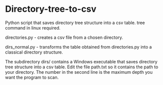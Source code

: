 # Directory-tree-to-csv
Python script that saves directory tree structure into a csv table. 
tree command in linux required.

directories.py - creates a csv file from a chosen directory.

dirs_normal.py - transforms the table obtained from directories.py into a classical directory structure.

The subdirectory dirs/ contains a Windows executable that saves directory tree structure into a csv table.
Edit the file path.txt so it contains the path to your directory. The number in the second line is the
maximum depth you want the program to scan.
